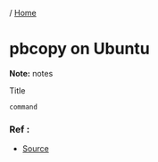 / [Home](index.md)

# pbcopy on Ubuntu

**Note:** notes



Title
```
command
```

### Ref :

  * [Source](https://medium.com/tech-epic/how-to-use-pbcopy-on-ubuntu-f12940e5e18c)
